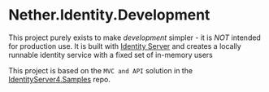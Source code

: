 ﻿# Nether.Identity.Development

This project purely exists to make *development* simpler - it is *NOT* intended for production use. 
It is built with [Identity Server](https://github.com/IdentityServer/IdentityServer4) and creates a locally runnable identity service with a fixed set of in-memory users

This project is based on the `MVC and API` solution in the [IdentityServer4.Samples](https://github.com/IdentityServer/IdentityServer4.Samples) repo.